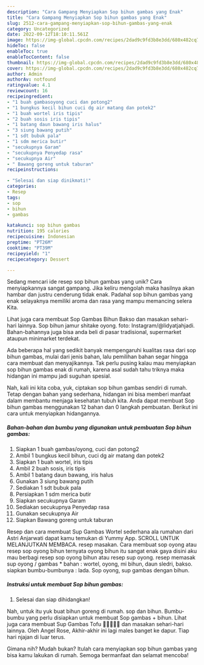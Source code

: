 ```yaml
---
description: "Cara Gampang Menyiapkan Sop bihun gambas yang Enak"
title: "Cara Gampang Menyiapkan Sop bihun gambas yang Enak"
slug: 2512-cara-gampang-menyiapkan-sop-bihun-gambas-yang-enak
category: Uncategorized
date: 2022-09-12T18:10:11.561Z
image: https://img-global.cpcdn.com/recipes/2dad9c9fd3b8e3dd/680x482cq70/sop-bihun-gambas-foto-resep-utama.jpg
hideToc: false
enableToc: true
enableTocContent: false
thumbnail: https://img-global.cpcdn.com/recipes/2dad9c9fd3b8e3dd/680x482cq70/sop-bihun-gambas-foto-resep-utama.jpg
cover: https://img-global.cpcdn.com/recipes/2dad9c9fd3b8e3dd/680x482cq70/sop-bihun-gambas-foto-resep-utama.jpg
author: Admin
authorAv: notfound
ratingvalue: 4.1
reviewcount: 16
recipeingredient:
- "1 buah gambasoyong cuci dan potong2"
- "1 bungkus kecil bihun cuci dg air matang dan potek2"
- "1 buah wortel iris tipis"
- "2 buah sosis iris tipis"
- "1 batang daun bawang iris halus"
- "3 siung bawang putih"
- "1 sdt bubuk pala"
- "1 sdm merica butir"
- "secukupnya Garam"
- "secukupnya Penyedap rasa"
- "secukupnya Air"
- " Bawang goreng untuk taburan"
recipeinstructions:

- "Selesai dan siap dinikmati!"
categories:
- Resep
tags:
- sop
- bihun
- gambas

katakunci: sop bihun gambas 
nutrition: 195 calories
recipecuisine: Indonesian
preptime: "PT26M"
cooktime: "PT39M"
recipeyield: "1"
recipecategory: Dessert

---
```





Sedang mencari ide resep sop bihun gambas yang unik? Cara menyiapkannya sangat gampang. Jika keliru mengolah maka hasilnya akan hambar dan justru cenderung tidak enak. Padahal sop bihun gambas yang enak selayaknya memiliki aroma dan rasa yang mampu memancing selera Kita.





Lihat juga cara membuat Sop Gambas Bihun Bakso dan masakan sehari-hari lainnya. Sop bihun jamur shitake oyong. foto: Instagram/@lidyatjahjadi. Bahan-bahannya juga bisa anda beli di pasar tradisional, supermarket ataupun minimarket terdekat.

Ada beberapa hal yang sedikit banyak mempengaruhi kualitas rasa dari sop bihun gambas, mulai dari jenis bahan, lalu pemilihan bahan segar hingga cara membuat dan menyajikannya. Tak perlu pusing kalau mau menyiapkan sop bihun gambas enak di rumah, karena asal sudah tahu triknya maka hidangan ini mampu jadi suguhan spesial.






Nah, kali ini kita coba, yuk, ciptakan sop bihun gambas sendiri di rumah. Tetap dengan bahan yang sederhana, hidangan ini bisa memberi manfaat dalam membantu menjaga kesehatan tubuh kita. Anda dapat membuat Sop bihun gambas menggunakan 12 bahan dan 0 langkah pembuatan. Berikut ini cara untuk menyiapkan hidangannya.

<!--inarticleads1-->

##### Bahan-bahan dan bumbu yang digunakan untuk pembuatan Sop bihun gambas:

1. Siapkan 1 buah gambas/oyong, cuci dan potong2
1. Ambil 1 bungkus kecil bihun, cuci dg air matang dan potek2
1. Siapkan 1 buah wortel, iris tipis
1. Ambil 2 buah sosis, iris tipis
1. Ambil 1 batang daun bawang, iris halus
1. Gunakan 3 siung bawang putih
1. Sediakan 1 sdt bubuk pala
1. Persiapkan 1 sdm merica butir
1. Siapkan secukupnya Garam
1. Sediakan secukupnya Penyedap rasa
1. Gunakan secukupnya Air
1. Siapkan  Bawang goreng untuk taburan


Resep dan cara membuat Sup Gambas Wortel sederhana ala rumahan dari Astri Anjarwati dapat kamu temukan di Yummy App. SCROLL UNTUK MELANJUTKAN MEMBACA. resep masakan. Cara membuat sop oyong atau resep sop oyong bihun ternyata oyong bihun itu sangat enak gaya disini aku mau berbagi resep sop oyong bihun atau resep sup oyong. resep memasak sup oyong / gambas * bahan : wortel, oyong, mi bihun, daun sledri, bakso. siapkan bumbu-bumbunya : lada. Sop oyong, sup gambas dengan bihun. 

<!--inarticleads2-->

##### Instruksi untuk membuat Sop bihun gambas:


1. Selesai dan siap dihidangkan!

Nah, untuk itu yuk buat bihun goreng di rumah. sop dan bihun. Bumbu-bumbu yang perlu disiapkan untuk membuat Sop gambas + bihun. Lihat juga cara membuat Sup Gambas Tofu 🦐🦐🦐🦐🦐 dan masakan sehari-hari lainnya. Oleh Angel Rose, Akhir-akhir ini lagi males banget ke dapur. Tiap hari njajan di luar terus. 

Gimana nih? Mudah bukan? Itulah cara menyiapkan sop bihun gambas yang bisa kamu lakukan di rumah. Semoga bermanfaat dan selamat mencoba!
